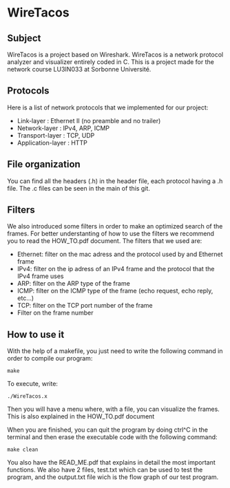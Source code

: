 # WireTacos

## Subject
WireTacos is a project based on Wireshark. WireTacos is a network protocol analyzer and visualizer entirely coded in C. This is a project made for the network course LU3IN033 at Sorbonne Université.

## Protocols
Here is a list of network protocols that we implemented for our project:
  - Link-layer : Ethernet II (no preamble and no trailer)
  - Network-layer : IPv4, ARP, ICMP
  - Transport-layer : TCP, UDP
  - Application-layer : HTTP

## File organization
You can find all the headers (.h) in the header file, each protocol having a .h file. The .c files can be seen in the main of this git.

## Filters
We also introduced some filters in order to make an optimized search of the frames. For better understanting of how to use the filters we recommend you to read the HOW_TO.pdf document. The filters that we used are:
  - Ethernet: filter on the mac adress and the protocol used by and Ethernet frame
  - IPv4: filter on the ip adress of an IPv4 frame and the protocol that the IPv4 frame uses
  - ARP: filter on the ARP type of the frame
  - ICMP: filter on the ICMP type of the frame (echo request, echo reply, etc...)
  - TCP: filter on the TCP port number of the frame
  - Filter on the frame number

## How to use it
With the help of a makefile, you just need to write the following command in order to compile our program:
```
make
```
To execute, write:
```
./WireTacos.x
```
Then you will have a menu where, with a file, you can visualize the frames. This is also explained in the  HOW_TO.pdf document

When you are finished, you can quit the program by doing ctrl^C in the terminal and then erase the executable code with the following command:
```
make clean
```
You also have the READ_ME.pdf that explains in detail the most important functions.
We also have 2 files, test.txt which can be used to test the program, and the output.txt file wich is the flow graph of our test program.
